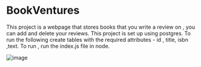 # BookVentures
This project is a webpage that stores books that you write a review on , you can add and delete your reviews. This project is set up using postgres.  To run the following create tables with the required attributes - id , title, isbn ,text. To run , run the index.js file in node.

![image](https://github.com/user-attachments/assets/e94fd7ca-0e2d-46e9-ac17-fbf968a9bd36)
